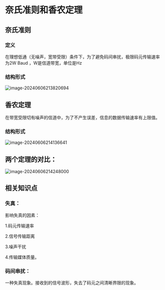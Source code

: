 # 奈氏准则和香农定理

## 奈氏准则

### 定义

在理想低通（无噪声，宽带受限）条件下，为了避免码间串扰，极限码元传输速率为2W Baud ，W是信道带宽，单位是Hz



### 结构形式

![image-20240606213820694](../TyporaImage/image-20240606213820694.png)



## 香农定理

在带宽受限切有噪声的信道中，为了不产生误差，信息的数据传输速率有上限值。

### 结构形式

![image-20240606214136641](../TyporaImage/image-20240606214136641.png)

## 两个定理的对比：

![image-20240606214248000](../TyporaImage/image-20240606214248000.png)



## 相关知识点

###  失真：

影响失真的因素：

1.码元传输速率

2.信号传输距离

3.噪声干扰

4.传输媒体质量。

### 码间串扰：

一种失真现象。接收到的信号波形，失去了码元之间清晰界限的现象。